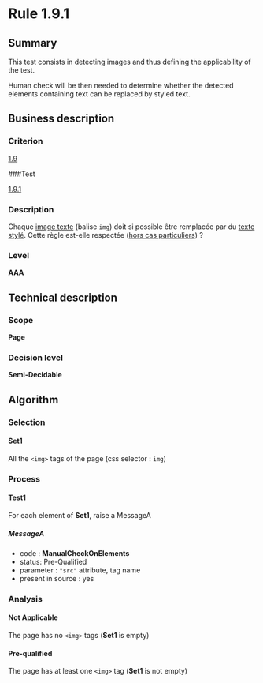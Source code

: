 # Rule 1.9.1

## Summary

This test consists in detecting images and thus defining the applicability of the test.

Human check will be then needed to determine whether the detected elements containing text can be replaced by styled text.

## Business description

### Criterion

[1.9](http://references.modernisation.gouv.fr/sites/default/files/RGAA3_RC2-1/referentiel_technique.htm#crit-1-9)

###Test

[1.9.1](http://references.modernisation.gouv.fr/sites/default/files/RGAA3_RC2-1/referentiel_technique.htm#test-1-9-1)

### Description

Chaque <a href="http://references.modernisation.gouv.fr/sites/default/files/RGAA3_RC2-1/glossaire.htm#mImgText">image texte</a> (balise `img`) doit si possible &ecirc;tre remplac&eacute;e par du <a href="http://references.modernisation.gouv.fr/sites/default/files/RGAA3_RC2-1/glossaire.htm#mTexteStyle">texte styl&eacute;</a>. Cette r&egrave;gle est-elle respect&eacute;e (<a href="http://references.modernisation.gouv.fr/sites/default/files/RGAA3_RC2-1/cas_particulier.htm#cpCrit19-" title="Cas particuliers pour le crit&egrave;re 1.9">hors cas particuliers</a>) ?

### Level

**AAA**

## Technical description

### Scope

**Page**

### Decision level

**Semi-Decidable**

## Algorithm

### Selection

#### Set1

All the `<img>` tags of the page (css selector : `img`)

### Process

#### Test1

For each element of **Set1**, raise a MessageA

##### MessageA 

-    code : **ManualCheckOnElements** 
-    status: Pre-Qualified
-    parameter : `"src"` attribute, tag name
-    present in source : yes

### Analysis

#### Not Applicable

The page has no `<img>` tags (**Set1** is empty)

#### Pre-qualified

The page has at least one `<img>` tag (**Set1** is not empty)
